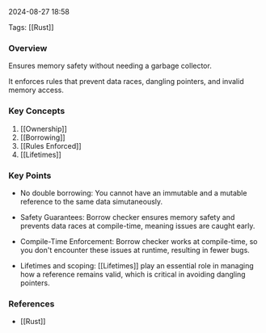 
2024-08-27 18:58

Tags: [[Rust]]

### Overview
Ensures memory safety without needing a garbage collector.

It enforces rules that prevent data races, dangling pointers, and invalid memory access.

### Key Concepts
1. [[Ownership]]
2. [[Borrowing]]
3. [[Rules Enforced]]
4. [[Lifetimes]]

### Key Points
- No double borrowing: You cannot have an immutable and a mutable reference to the same data simutaneously.

- Safety Guarantees: Borrow checker ensures memory safety and prevents data races at compile-time, meaning issues are caught early.

- Compile-Time Enforcement: Borrow checker works at compile-time, so you don't encounter these issues at runtime, resulting in fewer bugs.

- Lifetimes and scoping: [[Lifetimes]] play an essential role in managing how a reference remains valid, which is critical in avoiding dangling pointers.

### References
- [[Rust]]

